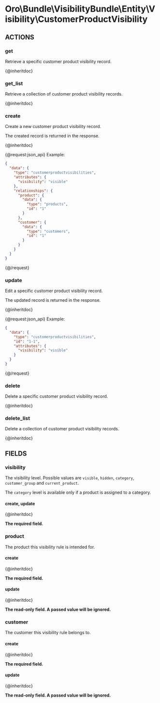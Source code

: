 # Oro\Bundle\VisibilityBundle\Entity\Visibility\CustomerProductVisibility

## ACTIONS

### get

Retrieve a specific customer product visibility record.

{@inheritdoc}

### get_list

Retrieve a collection of customer product visibility records.

{@inheritdoc}

### create

Create a new customer product visibility record.

The created record is returned in the response.

{@inheritdoc}

{@request:json_api}
Example:

```JSON
{
  "data": {
    "type": "customerproductvisibilities",    
    "attributes": { 
      "visibility": "visible"
    },
    "relationships": {
      "product": {
        "data": {
          "type": "products",
          "id": "1"
        }
      },
      "customer": {
        "data": {
          "type": "customers",
          "id": "1"
        }
      }
    }
  }
}
```
{@/request}

### update

Edit a specific customer product visibility record.

The updated record is returned in the response.

{@inheritdoc}

{@request:json_api}
Example:

```JSON
{
  "data": {
    "type": "customerproductvisibilities", 
    "id": "1-1",   
    "attributes": { 
      "visibility": "visible"
    }
  }
}
```
{@/request}

### delete

Delete a specific customer product visibility record.

{@inheritdoc}

### delete_list

Delete a collection of customer product visibility records.

{@inheritdoc}

## FIELDS

### visibility

The visibility level. Possible values are `visible`, `hidden`, `category`, `customer_group` and `current_product`.

The `category` level is available only if a product is assigned to a category.

#### create, update

{@inheritdoc}

**The required field.**

### product

The product this visibility rule is intended for.

#### create

{@inheritdoc}

**The required field.**

#### update

{@inheritdoc}

**The read-only field. A passed value will be ignored.**

### customer

The customer this visibility rule belongs to.

#### create

{@inheritdoc}

**The required field.**

#### update

{@inheritdoc}

**The read-only field. A passed value will be ignored.**
